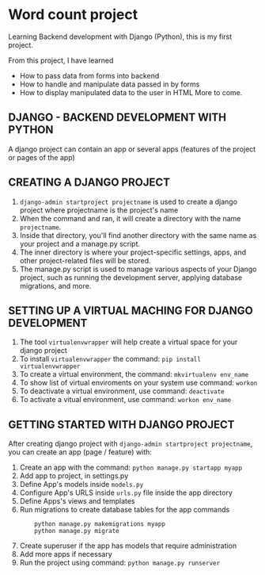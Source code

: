 # Word count project

Learning Backend development with Django (Python), this is my first project.

From this project, I have learned
- How to pass data from forms into backend
- How to handle and manipulate data passed in by forms
- How to display manipulated data to the user in HTML
More to come.

## DJANGO - BACKEND DEVELOPMENT WITH PYTHON

A django project can contain an app or several apps (features of the project or pages of the app)

## CREATING A DJANGO PROJECT
1. ```django-admin startproject projectname``` is used to create a django project where projectname is the project's name
2. When the command and ran, it will create a directory with the name `projectname`.
3. Inside that directory, you'll find another directory with the same name as your project and a manage.py script.
4. The inner directory is where your project-specific settings, apps, and other project-related files will be stored. 
5. The manage.py script is used to manage various aspects of your Django project, such as running the development server, applying database migrations, and more.

## SETTING UP A VIRTUAL MACHING FOR DJANGO DEVELOPMENT
1. The tool `virtualenvwrapper` will help create a virtual space for your django project
2. To install `virtualenvwrapper` the command: ```pip install virtualenvwrapper```
3. To create a virtual environment, the command: ```mkvirtualenv env_name```
4. To show list of virtual enviroments on your system use command: ```workon```
5. To deactivate a virtual environment, use command: ```deactivate```
6. To activate a vitual environment, use command: ```workon env_name```

## GETTING STARTED WITH DJANGO PROJECT
After creating django project with ```django-admin startproject projectname```, you can create an app (page / feature) with:
1. Create an app with the command: ```python manage.py startapp myapp```
2. Add app to project, in settings.py
3. Define App's models inside `models.py`
4. Configure App's URLS inside `urls.py` file inside the app directory
5. Define Apps's views and templates
6. Run migrations to create database tables for the app
        commands
    ```
        python manage.py makemigrations myapp
        python manage.py migrate
    ```
7. Create superuser if the app has models that require administration
8. Add more apps if necessary
9. Run the project using command: ```python manage.py runserver```